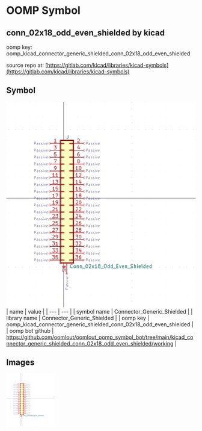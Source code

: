 # OOMP Symbol  
## conn_02x18_odd_even_shielded  by kicad  
  
oomp key: oomp_kicad_connector_generic_shielded_conn_02x18_odd_even_shielded  
  
source repo at: [https://gitlab.com/kicad/libraries/kicad-symbols](https://gitlab.com/kicad/libraries/kicad-symbols)  
## Symbol  
  
[![working.png](working_600.png)](working.png)  
| name | value | 
| --- | --- | 
| symbol name | Connector_Generic_Shielded | 
| library name | Connector_Generic_Shielded | 
| oomp key | oomp_kicad_connector_generic_shielded_conn_02x18_odd_even_shielded | 
| oomp bot github | https://github.com/oomlout/oomlout_oomp_symbol_bot/tree/main/kicad_connector_generic_shielded_conn_02x18_odd_even_shielded/working | 
## Images  
  
[![working.png](working_140.png)](working.png)  
